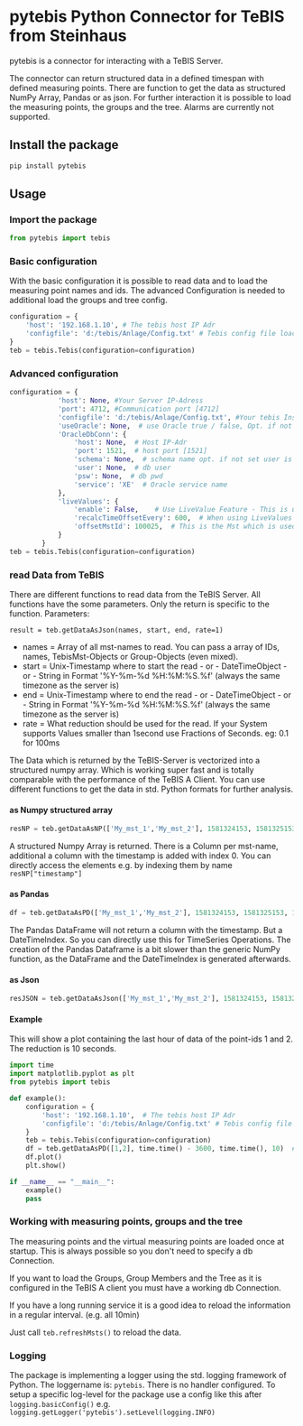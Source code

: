 # pytebis Python Connector for TeBIS from Steinhaus

pytebis is a connector for interacting with a TeBIS Server.

The connector can return structured data in a defined timespan with defined measuring points.
There are function to get the data as structured NumPy Array, Pandas or as json.
For further interaction it is possible to load the measuring points, the groups and the tree.
Alarms are currently not supported.

## Install the package

```python
pip install pytebis
```

## Usage

### Import the package

```python
from pytebis import tebis
```

### Basic configuration

With the basic configuration it is possible to read data and to load the measuring point names and ids.
The advanced Configuration is needed to additional load the groups and tree config.

```python
configuration = {
    'host': '192.168.1.10', # The tebis host IP Adr
    'configfile': 'd:/tebis/Anlage/Config.txt' # Tebis config file loaction on the server -> ask your admin
}
teb = tebis.Tebis(configuration=configuration)
```

### Advanced configuration

```python
configuration = {
            'host': None, #Your Server IP-Adress
            'port': 4712, #Communication port [4712]
            'configfile': 'd:/tebis/Anlage/Config.txt', #Your tebis Instance to connect to.
            'useOracle': None,  # use Oracle true / false, Opt. if not defined a defined OracleDbConn.Host will set it to true. Use false to deactive Oracle usage
            'OracleDbConn': {
                'host': None,  # Host IP-Adr
                'port': 1521,  # host port [1521]
                'schema': None,  # schema name opt. if not set user is used as schema name
                'user': None,  # db user
                'psw': None,  # db pwd
                'service': 'XE'  # Oracle service name
            },
            'liveValues': {
                'enable': False,    # Use LiveValue Feature - This is used to compensate possible timedrifts between the Tebis Server and the Client.
                'recalcTimeOffsetEvery': 600,  # When using LiveValues recalc TimeOffset every x Seconds
                'offsetMstId': 100025,  # This is the Mst which is used to calculate the last available Timestamp. Use a always available mst.
            }
        }
teb = tebis.Tebis(configuration=configuration)
```

### read Data from TeBIS

There are different functions to read data from the TeBIS Server. All functions have the some parameters. Only the return is specific to the function.
Parameters:

`result = teb.getDataAsJson(names, start, end, rate=1)`

- names = Array of all mst-names to read. You can pass a array of IDs, names, TebisMst-Objects or Group-Objects (even mixed).
- start = Unix-Timestamp where to start the read 
          - or -
          DateTimeObject
          - or -
          String in Format '%Y-%m-%d %H:%M:%S.%f'
          (always the same timezone as the server is)
- end = Unix-Timestamp where to end the read
          - or -
          DateTimeObject
          - or -
          String in Format '%Y-%m-%d %H:%M:%S.%f'
          (always the same timezone as the server is)
- rate = What reduction should be used for the read. If your System supports Values smaller than 1second use Fractions of Seconds. eg: 0.1 for 100ms

The Data which is returned by the TeBIS-Server is vectorized into a structured numpy array. Which is working super fast and is totally comparable with the performance of the TeBIS A Client. You can use different functions to get the data in std. Python formats for further analysis.

#### as Numpy structured array

```python
resNP = teb.getDataAsNP(['My_mst_1','My_mst_2'], 1581324153, 1581325153, 10)
```

A structured Numpy Array is returned. There is a Column per mst-name, additional a column with the timestamp is added with index 0.
You can directly access the elements e.g. by indexing them by name `resNP["timestamp"]`

#### as Pandas

```python
df = teb.getDataAsPD(['My_mst_1','My_mst_2'], 1581324153, 1581325153, 10)
```

The Pandas DataFrame will not return a column with the timestamp. But a DateTimeIndex. So you can directly use this for TimeSeries Operations. The creation of the Pandas Dataframe is a bit slower than the generic NumPy function, as the DataFrame and the DateTimeIndex is generated afterwards.

#### as Json

```python
resJSON = teb.getDataAsJson(['My_mst_1','My_mst_2'], 1581324153, 1581325153, 10)
```

#### Example

This will show a plot containing the last hour of data of the point-ids 1 and 2. The reduction is 10 seconds.

```python
import time
import matplotlib.pyplot as plt
from pytebis import tebis

def example():
    configuration = {
        'host': '192.168.1.10',  # The tebis host IP Adr
        'configfile': 'd:/tebis/Anlage/Config.txt' # Tebis config file loaction on the server -> ask your admin
    }
    teb = tebis.Tebis(configuration=configuration)
    df = teb.getDataAsPD([1,2], time.time() - 3600, time.time(), 10)  # adjust which points you want to load pass id, name, mst- or group-Object
    df.plot()
    plt.show()

if __name__ == "__main__":
    example()
    pass
```

### Working with measuring points, groups and the tree

The measuring points and the virtual measuring points are loaded once at startup. This is always possible so you don't need to specify a db Connection.

If you want to load the Groups, Group Members and the Tree as it is configured in the TeBIS A client you must have a working db Connection.

If you have a long running service it is a good idea to reload the information in a regular interval. (e.g. all 10min)

Just call ```teb.refreshMsts()``` to reload the data.


### Logging

The package is implementing a logger using the std. logging framework of Python. The loggername is: ```pytebis```. There is no handler configured. To setup a specific log-level for the package use a config like this after ```logging.basicConfig()``` e.g. ```logging.getLogger('pytebis').setLevel(logging.INFO)``` 

